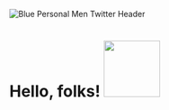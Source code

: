 ![Blue Personal Men Twitter Header](https://user-images.githubusercontent.com/42493387/151616142-295cc35d-767b-4586-ac46-1da3b0c465ae.png)
# Hello, folks!   <img src="https://user-images.githubusercontent.com/42493387/151617087-bfcb4e82-a0fb-48d9-9b61-be992a33fce8.gif" width="100px">
